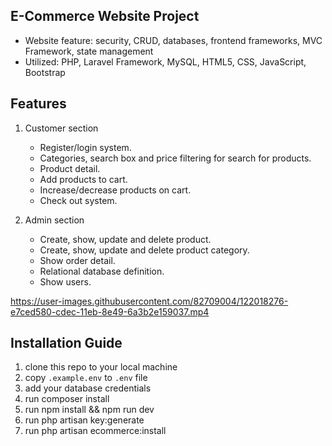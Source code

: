 ## E-Commerce Website Project

-	Website feature: security, CRUD, databases, frontend frameworks, MVC Framework, state management
-	Utilized: PHP, Laravel Framework, MySQL, HTML5, CSS, JavaScript, Bootstrap

## Features

1. Customer section
    - Register/login system.
    - Categories, search box and price filtering for search for products.
    - Product detail.
    - Add products to cart.
    - Increase/decrease products on cart.
    - Check out system.
    
2. Admin section
    - Create, show, update and delete product.
    - Create, show, update and delete product category.
    - Show order detail.
    - Relational database definition.
    - Show users.

https://user-images.githubusercontent.com/82709004/122018276-e7ced580-cdec-11eb-8e49-6a3b2e159037.mp4

## Installation Guide

1. clone this repo to your local machine
2. copy `.example.env` to `.env` file
3. add your database credentials
4. run composer install
5. run npm install && npm run dev
6. run php artisan key:generate
7. run php artisan ecommerce:install
